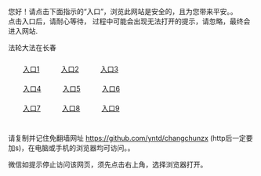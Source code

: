 您好！请点击下面指示的“入口”，浏览此网站是安全的，且为您带来平安。。 <br/>
点击入口后，请耐心等待， 过程中可能会出现无法打开的提示，请忽略，最终会进入网站. </br>

法轮大法在长春<br/>
<div style="padding:10px"><a style="margin:20px" target="_blank" href="https://d3u4acw4s9vnpt.cloudfront.net/2Qpsp?riclcgr" id="ccLink1" rel="nofollow">入口1</a> <a target="_blank" style="margin:20px" href="https://d3fgzguucyl4w0.cloudfront.net/2Qpsp?pzazhsz" id="ccLink2" rel="nofollow">入口2</a> <a style="margin:20px" target="_blank" href="https://d3kl7iqz1so358.cloudfront.net/2Qpsp?quzhktbq" id="ccLink3" rel="nofollow">入口3</a></div>

<div style="padding:10px" ><a style="margin:20px" target="_blank" href="https://d3u4acw4s9vnpt.cloudfront.net/2Qpsp?riclcgr" id="ccLink4" rel="nofollow">入口4</a> <a style="margin:20px" href="https://d3fgzguucyl4w0.cloudfront.net/2Qpsp?pzazhsz" target="_blank" id="ccLink5" rel="nofollow">入口5</a> <a style="margin:20px" href="https://d3kl7iqz1so358.cloudfront.net/2Qpsp?quzhktbq" target="_blank" id="ccLink6" rel="nofollow">入口6</a></div>

<div style="padding:10px"><a style="margin:20px" target="_blank" href="https://d3u4acw4s9vnpt.cloudfront.net/2Qpsp?riclcgr" id="ccLink7" rel="nofollow">入口7</a> <a style="margin:20px" href="https://d3fgzguucyl4w0.cloudfront.net/2Qpsp?pzazhsz" target="_blank" id="ccLink8" rel="nofollow">入口8</a> <a style="margin:20px" target="_blank" href="https://d3kl7iqz1so358.cloudfront.net/2Qpsp?quzhktbq" id="ccLink9" rel="nofollow">入口9</a></div>

<br/>



请复制并记住免翻墙网址 https://github.com/yntd/changchunzx (http后一定要加s)，在电脑或手机的浏览器均可访问。。<br/>

微信如提示停止访问该网页，须先点击右上角，选择浏览器打开。
